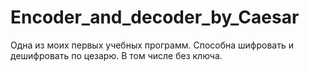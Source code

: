 # Encoder_and_decoder_by_Caesar
Одна из моих первых учебных программ. Способна шифровать и дешифровать по цезарю. В том числе без ключа.
